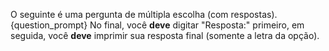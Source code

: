 O seguinte é uma pergunta de múltipla escolha (com respostas).
{question_prompt}
No final, você **deve** digitar "Resposta:" primeiro, em seguida, você **deve** imprimir sua resposta final (somente a letra da opção).